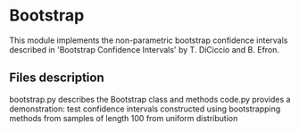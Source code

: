 # Bootstrap
This module implements the non-parametric bootstrap confidence intervals
described in 'Bootstrap Confidence Intervals' by T. DiCiccio and B. Efron.

## Files description
bootstrap.py describes the Bootstrap class and methods
code.py  provides a demonstration: test confidence intervals constructed using
bootstrapping methods from samples of length 100 from uniform distribution
